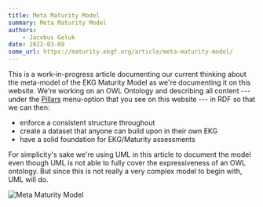 ```yaml
---
title: Meta Maturity Model
summary: Meta Maturity Model
authors:
    - Jacobus Geluk
date: 2022-03-09
some_url: https://maturity.ekgf.org/article/meta-maturity-model/
---
```


This is a work-in-progress article documenting our current thinking about
the meta-model of the EKG Maturity Model as we're documenting it on this website.
We're working on an OWL Ontology and describing all content --- under the [Pillars](/pillars)
menu-option that you see on this website --- in RDF so that we can then:

- enforce a consistent structure throughout
- create a dataset that anyone can build upon in their own EKG
- have a solid foundation for EKG/Maturity assessments

For simplicity's sake we're using UML in this article to document the model even though
UML is not able to fully cover the expressiveness of an OWL ontology.
But since this is not really a very complex model to begin with, UML will do.

![Meta Maturity Model](../diagrams/out/maturity-model.svg#darkable)


